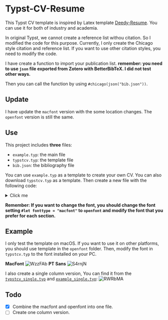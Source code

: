 # Typst-CV-Resume

This Typst CV template is inspired by Latex template [Deedy-Resume](https://github.com/deedy/Deedy-Resume).
You can use it for both of industry and academia.

In original Typst, we cannot create a reference list withou citation. So I modified the code for this purpose. Currently, I only create the Chicago style citation and reference list. If you want to use other citation styles, you need to modify the code.

I have create a function to import your publication list.
**remember: you need to use `json` file exported from Zotero with BetterBibTeX. I did not test other ways.**

Then you can call the function by using `#chicago(json("bib.json"))`.
## Update
I have update the `macfont` version with the some location changes. The `openfont` version is still the same.

## Use

This project includes **three** files:

- `example.typ`: the main file
- `typstcv.typ`: the template file
- `bib.json`: the bibliography file

You can use `example.typ` as a template to create your own CV. You can also download `typstcv.typ` as a template. Then create a new file with the following code:

<details>
    <summary>Click me</summary>

```
#import "typstcv.typ": *
// Remember to set the fonttype in `typstcv.typ` 

#main(
name: [#lorem(2)], //name:"" or name:[]
address: [#lorem(4)],
lastupdated: "true",
date:"2023.4.7",
contacts: (
(text:"08856",link:""),
(text:"example.com",link:"https://www.example.com"),
(text:"github.com",link:"https://www.github.com"),
(text:"123@example.com",link:"mailto:123@example.com"),
  ),
bibfile: [bib.json],
[
    //About
    #section("About")
    #descript[#lorem(50)]
    #sectionsep
    #section("Education")
    #subsection[#lorem(4)\ ]
    #term[xxxx-xxxx][UK]
    #subsectionsep
    #subsection[#lorem(4)\ ]
    #term[xxxx-xxxx][UK]
    #sectionsep
    #section("Skills")
    #descript("Programming Languages")
    #info[Python, C++, Java, JavaScript, HTML, CSS, SQL, LaTeX]
    #subsectionsep
    #descript("Frameworks")
    #info[React, Node.js, Express, Flask, Django, Bootstrap, jQuery]
    #subsectionsep
    #descript("Tools")
    #info[Git, GitHub, Docker, AWS, Heroku, MongoDB, MySQL, PostgreSQL, Redis, Linux]
    #sectionsep
    // Award
    #section("Awards")
    #awarddetail[2018][Scholarship][University]
    #awarddetail[2017][Grant][Organisation]
    #awarddetail[2016][Scholarship][University]
    #sectionsep
],
[
    //Experience
    #section("Experience")
    #jobtitle[#lorem(4)][#lorem(2)]
    #term[xxxx-xxxx][UK]
    #jobdetail[
      - #lorem(10)
      - #lorem(10)
      - #lorem(10)
      - #lorem(10)]
    #subsectionsep
    #jobtitle[#lorem(4)][#lorem(2)]
    #term[xxxx-xxxx][]
    #jobdetail[#lorem(30)]
    #subsectionsep
    // Projects
    #section("Projects")
    #descript[#lorem(2)]
    #info[#lorem(40)]
    #subsectionsep
    #descript[#lorem(2)]
    #info[#lorem(40)]
    #subsectionsep
    #descript[#lorem(2)]
    #info[#lorem(40)]
    #sectionsep
    // Publication
    #section("Publications")
    #chicago(json("bib.json"))
    // #apa(json("bib.json"))
],
)
```

</details>


**Remember: If you want to change the font, you should change the font setting `#let fonttype = "macfont"` to `openfont` and modify the font that you prefer for each section.**

## Example

I only test the template on macOS. If you want to use it on other platforms, you should use template in the `openfont` folder. Then, modify the font in `typstcv.typ` to the font installed on your PC.

**MacFont**
![WzzFAb](https://cdn.jsdelivr.net/gh/jxpeng98/imagerepo@main/2023/04/WzzFAb.png)
**PT Sans**
![S4rnjN](https://cdn.jsdelivr.net/gh/jxpeng98/imagerepo@main/2023/04/S4rnjN.png)


I also create a single column version, You can find it from the [`typstcv_single.typ`](CV/typstcv_single.typ) and [`example_single.typ`](CV/example_single.typ):
![RWRbMA](https://cdn.jsdelivr.net/gh/jxpeng98/imagerepo@main/2023/05/RWRbMA.png)
## Todo

- [x] Combine the macfont and openfont into one file.
- [ ] Create one column version.
